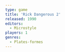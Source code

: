 ```yaml
---
type: game
title: 'Rick Dangerous 2'
released: 1990
editors: 
  - Microstyle
players: 1
genres:
  - Plates-formes
---
```

